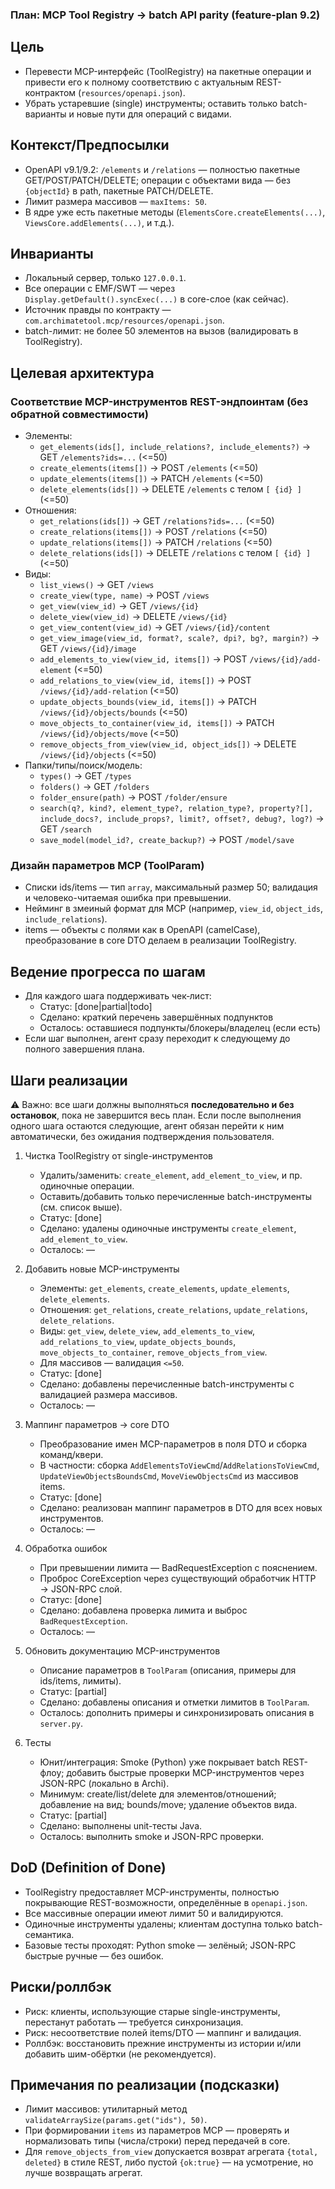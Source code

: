 ### План: MCP Tool Registry → batch API parity (feature-plan 9.2)

## Цель
- Перевести MCP-интерфейс (ToolRegistry) на пакетные операции и привести его к полному соответствию с актуальным REST-контрактом (`resources/openapi.json`).
- Убрать устаревшие (single) инструменты; оставить только batch-варианты и новые пути для операций с видами.

## Контекст/Предпосылки
- OpenAPI v9.1/9.2: `/elements` и `/relations` — полностью пакетные GET/POST/PATCH/DELETE; операции с объектами вида — без `{objectId}` в path, пакетные PATCH/DELETE.
- Лимит размера массивов — `maxItems: 50`.
- В ядре уже есть пакетные методы (`ElementsCore.createElements(...)`, `ViewsCore.addElements(...)`, и т.д.).

## Инварианты
- Локальный сервер, только `127.0.0.1`.
- Все операции с EMF/SWT — через `Display.getDefault().syncExec(...)` в core-слое (как сейчас).
- Источник правды по контракту — `com.archimatetool.mcp/resources/openapi.json`.
- batch-лимит: не более 50 элементов на вызов (валидировать в ToolRegistry).

## Целевая архитектура

### Соответствие MCP-инструментов REST-эндпоинтам (без обратной совместимости)
- Элементы:
  - `get_elements(ids[], include_relations?, include_elements?)` → GET `/elements?ids=...` (<=50)
  - `create_elements(items[])` → POST `/elements` (<=50)
  - `update_elements(items[])` → PATCH `/elements` (<=50)
  - `delete_elements(ids[])` → DELETE `/elements` с телом `[ {id} ]` (<=50)
- Отношения:
  - `get_relations(ids[])` → GET `/relations?ids=...` (<=50)
  - `create_relations(items[])` → POST `/relations` (<=50)
  - `update_relations(items[])` → PATCH `/relations` (<=50)
  - `delete_relations(ids[])` → DELETE `/relations` с телом `[ {id} ]` (<=50)
- Виды:
  - `list_views()` → GET `/views`
  - `create_view(type, name)` → POST `/views`
  - `get_view(view_id)` → GET `/views/{id}`
  - `delete_view(view_id)` → DELETE `/views/{id}`
  - `get_view_content(view_id)` → GET `/views/{id}/content`
  - `get_view_image(view_id, format?, scale?, dpi?, bg?, margin?)` → GET `/views/{id}/image`
  - `add_elements_to_view(view_id, items[])` → POST `/views/{id}/add-element` (<=50)
  - `add_relations_to_view(view_id, items[])` → POST `/views/{id}/add-relation` (<=50)
  - `update_objects_bounds(view_id, items[])` → PATCH `/views/{id}/objects/bounds` (<=50)
  - `move_objects_to_container(view_id, items[])` → PATCH `/views/{id}/objects/move` (<=50)
  - `remove_objects_from_view(view_id, object_ids[])` → DELETE `/views/{id}/objects` (<=50)
- Папки/типы/поиск/модель:
  - `types()` → GET `/types`
  - `folders()` → GET `/folders`
  - `folder_ensure(path)` → POST `/folder/ensure`
  - `search(q?, kind?, element_type?, relation_type?, property?[], include_docs?, include_props?, limit?, offset?, debug?, log?)` → GET `/search`
  - `save_model(model_id?, create_backup?)` → POST `/model/save`

### Дизайн параметров MCP (ToolParam)
- Списки ids/items — тип `array`, максимальный размер 50; валидация и человеко-читаемая ошибка при превышении.
- Нейминг в змеиный формат для MCP (например, `view_id`, `object_ids`, `include_relations`).
- items — объекты с полями как в OpenAPI (camelCase), преобразование в core DTO делаем в реализации ToolRegistry.

## Ведение прогресса по шагам 
- Для каждого шага поддерживать чек‑лист:
  - Статус: [done|partial|todo]
  - Сделано: краткий перечень завершённых подпунктов
  - Осталось: оставшиеся подпункты/блокеры/владелец (если есть)
- Если шаг выполнен, агент сразу переходит к следующему до полного завершения плана.

## Шаги реализации
⚠️ Важно: все шаги должны выполняться **последовательно и без остановок**, пока не завершится весь план. Если после выполнения одного шага остаются следующие, агент обязан перейти к ним автоматически, без ожидания подтверждения пользователя.
1) Чистка ToolRegistry от single-инструментов
   - Удалить/заменить: `create_element`, `add_element_to_view`, и пр. одиночные операции.
   - Оставить/добавить только перечисленные batch-инструменты (см. список выше).
   - Статус: [done]
   - Сделано: удалены одиночные инструменты `create_element`, `add_element_to_view`.
   - Осталось: —

2) Добавить новые MCP-инструменты
   - Элементы: `get_elements`, `create_elements`, `update_elements`, `delete_elements`.
   - Отношения: `get_relations`, `create_relations`, `update_relations`, `delete_relations`.
   - Виды: `get_view`, `delete_view`, `add_elements_to_view`, `add_relations_to_view`, `update_objects_bounds`, `move_objects_to_container`, `remove_objects_from_view`.
   - Для массивов — валидация `<=50`.
   - Статус: [done]
   - Сделано: добавлены перечисленные batch-инструменты с валидацией размера массивов.
   - Осталось: —

3) Маппинг параметров → core DTO
   - Преобразование имен MCP-параметров в поля DTO и сборка команд/квери.
   - В частности: сборка `AddElementsToViewCmd`/`AddRelationsToViewCmd`, `UpdateViewObjectsBoundsCmd`, `MoveViewObjectsCmd` из массивов items.
   - Статус: [done]
   - Сделано: реализован маппинг параметров в DTO для всех новых инструментов.
   - Осталось: —

4) Обработка ошибок
   - При превышении лимита — BadRequestException с пояснением.
   - Проброс CoreException через существующий обработчик HTTP → JSON-RPC слой.
   - Статус: [done]
   - Сделано: добавлена проверка лимита и выброс `BadRequestException`.
   - Осталось: —

5) Обновить документацию MCP-инструментов
   - Описание параметров в `ToolParam` (описания, примеры для ids/items, лимиты).
   - Статус: [partial]
   - Сделано: добавлены описания и отметки лимитов в `ToolParam`.
   - Осталось: дополнить примеры и синхронизировать описания в `server.py`.

6) Тесты
   - Юнит/интеграция: Smoke (Python) уже покрывает batch REST-флоу; добавить быстрые проверки MCP-инструментов через JSON-RPC (локально в Archi).
   - Минимум: create/list/delete для элементов/отношений; добавление на вид; bounds/move; удаление объектов вида.
   - Статус: [partial]
   - Сделано: выполнены unit-тесты Java.
   - Осталось: выполнить smoke и JSON-RPC проверки.

## DoD (Definition of Done)
- ToolRegistry предоставляет MCP-инструменты, полностью покрывающие REST-возможности, определённые в `openapi.json`.
- Все массивные операции имеют лимит 50 и валидируются.
- Одиночные инструменты удалены; клиентам доступна только batch-семантика.
- Базовые тесты проходят: Python smoke — зелёный; JSON-RPC быстрые ручные — без ошибок.

## Риски/роллбэк
- Риск: клиенты, использующие старые single-инструменты, перестанут работать — требуется синхронизация.
- Риск: несоответствие полей items/DTO — маппинг и валидация.
- Роллбэк: восстановить прежние инструменты из истории и/или добавить шим-обёртки (не рекомендуется).

## Примечания по реализации (подсказки)
- Лимит массивов: утилитарный метод `validateArraySize(params.get("ids"), 50)`.
- При формировании `items` из параметров MCP — проверять и нормализовать типы (числа/строки) перед передачей в core.
- Для `remove_objects_from_view` допускается возврат агрегата `{total, deleted}` в стиле REST, либо пустой `{ok:true}` — на усмотрение, но лучше возвращать агрегат.


